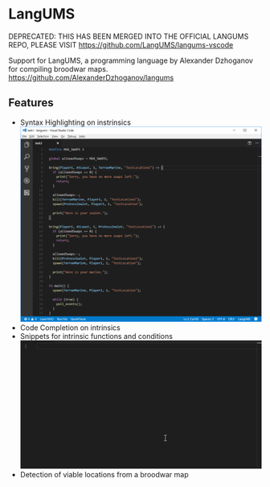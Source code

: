 # LangUMS

DEPRECATED: THIS HAS BEEN MERGED INTO THE OFFICIAL LANGUMS REPO, PLEASE VISIT https://github.com/LangUMS/langums-vscode

Support for LangUMS, a programming language by Alexander Dzhoganov for compiling broodwar maps. https://github.com/AlexanderDzhoganov/langums

## Features
* Syntax Highlighting on instrinsics
![SyntaxHighlighting](images/syntax.png)
* Code Completion on intrinsics
* Snippets for intrinsic functions and conditions
![Snippets](images/snippets.gif)
* Detection of viable locations from a broodwar map
